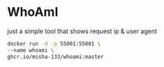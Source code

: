 # WhoAmI
just a simple tool that shows request ip & user agent

```bash
docker run -d -p 55001:55001 \
--name whoami \
ghcr.io/misha-133/whoami:master
```
